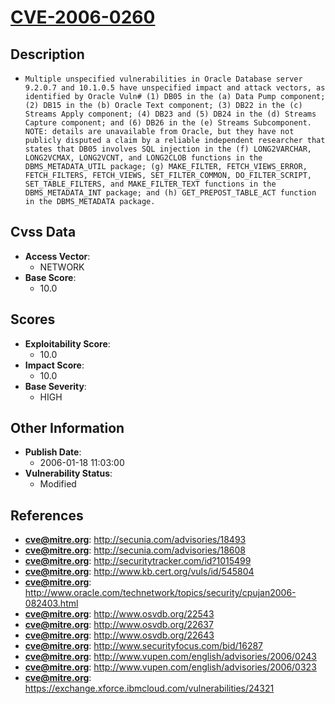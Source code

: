 
# [CVE-2006-0260](http://secunia.com/advisories/18493)

## Description

- `Multiple unspecified vulnerabilities in Oracle Database server 9.2.0.7 and 10.1.0.5 have unspecified impact and attack vectors, as identified by Oracle Vuln# (1) DB05 in the (a) Data Pump component; (2) DB15 in the (b) Oracle Text component; (3) DB22 in the (c) Streams Apply component; (4) DB23 and (5) DB24 in the (d) Streams Capture component; and (6) DB26 in the (e) Streams Subcomponent.  NOTE: details are unavailable from Oracle, but they have not publicly disputed a claim by a reliable independent researcher that states that DB05 involves SQL injection in the (f) LONG2VARCHAR, LONG2VCMAX, LONG2VCNT, and LONG2CLOB functions in the DBMS_METADATA_UTIL package; (g) MAKE_FILTER, FETCH_VIEWS_ERROR, FETCH_FILTERS, FETCH_VIEWS, SET_FILTER_COMMON, DO_FILTER_SCRIPT, SET_TABLE_FILTERS, and MAKE_FILTER_TEXT functions in the DBMS_METADATA_INT package; and (h) GET_PREPOST_TABLE_ACT function in the DBMS_METADATA package.`

## Cvss Data

- **Access Vector**:
  - NETWORK
- **Base Score**:
  - 10.0

## Scores

- **Exploitability Score**:
  - 10.0
- **Impact Score**:
  - 10.0
- **Base Severity**:
  - HIGH

## Other Information

- **Publish Date**:
  - 2006-01-18 11:03:00
- **Vulnerability Status**:
  - Modified

## References

- **cve@mitre.org**: http://secunia.com/advisories/18493
- **cve@mitre.org**: http://secunia.com/advisories/18608
- **cve@mitre.org**: http://securitytracker.com/id?1015499
- **cve@mitre.org**: http://www.kb.cert.org/vuls/id/545804
- **cve@mitre.org**: http://www.oracle.com/technetwork/topics/security/cpujan2006-082403.html
- **cve@mitre.org**: http://www.osvdb.org/22543
- **cve@mitre.org**: http://www.osvdb.org/22637
- **cve@mitre.org**: http://www.osvdb.org/22643
- **cve@mitre.org**: http://www.securityfocus.com/bid/16287
- **cve@mitre.org**: http://www.vupen.com/english/advisories/2006/0243
- **cve@mitre.org**: http://www.vupen.com/english/advisories/2006/0323
- **cve@mitre.org**: https://exchange.xforce.ibmcloud.com/vulnerabilities/24321
